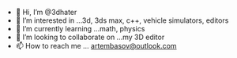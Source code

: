 - 👋 Hi, I’m @3dhater
- 👀 I’m interested in ...3d, 3ds max, c++,  vehicle simulators, editors
- 🌱 I’m currently learning ...math, physics
- 💞️ I’m looking to collaborate on ...my 3D editor
- 📫 How to reach me ... artembasov@outlook.com

